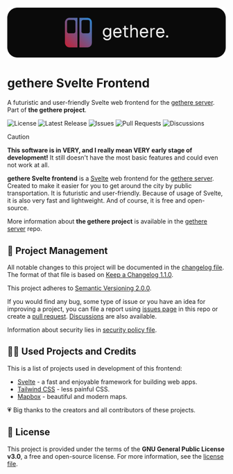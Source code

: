<p align="center">
  <img src="./.github/assets/gethere-logo-700x160.png" alt="gethere logo" />
</p>

# gethere Svelte Frontend

A futuristic and user-friendly Svelte web frontend for the [gethere server](https://github.com/krystejj/gethere-server). Part of **the gethere project**.

![License](https://img.shields.io/github/license/krystejj/gethere-svelte-frontend?label=License)
![Latest Release](https://img.shields.io/github/v/release/krystejj/gethere-svelte-frontend?label=Latest%20Release)
![Issues](https://img.shields.io/github/issues/krystejj/gethere-svelte-frontend?label=Issues)
![Pull Requests](https://img.shields.io/github/issues-pr/krystejj/gethere-svelte-frontend?label=Pull%20Requests)
![Discussions](https://img.shields.io/github/discussions/krystejj/gethere-svelte-frontend?label=Discussions)

> [!CAUTION]
> **This software is in VERY, and I really mean VERY early stage of development!** It still doesn't have the most basic features and could even not work at all.

**gethere Svelte frontend** is a [Svelte](https://svelte.dev/) web frontend for the [gethere server](https://github.com/krystejj/gethere-server). Created to make it easier for you to get around the city by public transportation. It is futuristic and user-friendly. Because of usage of Svelte, it is also very fast and lightweight. And of course, it is free and open-source.

More information about **the gethere project** is available in the [gethere server](https://github.com/krystejj/gethere-server) repo.

## 📖 Project Management

All notable changes to this project will be documented in the [changelog file](CHANGELOG.md). The format of that file is based on [Keep a Changelog 1.1.0](https://keepachangelog.com/en/1.1.0/).

This project adheres to [Semantic Versioning 2.0.0](https://semver.org/spec/v2.0.0.html).

If you would find any bug, some type of issue or you have an idea for improving a project, you can file a report using [issues page](https://github.com/krystejj/gethere-svelte-frontend/issues) in this repo or create a [pull request](https://github.com/krystejj/gethere-svelte-frontend/pulls). [Discussions](https://github.com/krystejj/gethere-svelte-frontend/discussions) are also available.

Information about security lies in [security policy file](SECURITY.md).

## 🙏🏻 Used Projects and Credits

This is a list of projects used in development of this frontend:

- [Svelte](https://svelte.dev/) - a fast and enjoyable framework for building web apps.
- [Tailwind CSS](https://tailwindcss.com/) - less painful CSS.
- [Mapbox](https://www.mapbox.com/) - beautiful and modern maps.

💗 Big thanks to the creators and all contributors of these projects.

## 📜 License

This project is provided under the terms of the **GNU General Public License v3.0**, a free and open-source license. For more information, see the [license file](LICENSE.md).
